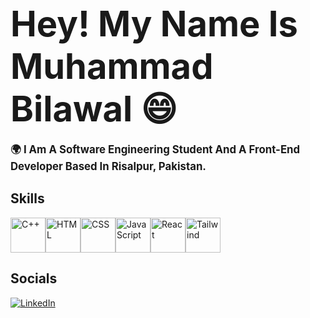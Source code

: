 # **<span style="font-size: 2em;">Hey! My Name Is Muhammad Bilawal 😄</span>**

**<span style="font-size: 1.2em; font-weight: bold;">🌍 I Am A Software Engineering Student And A Front-End Developer Based In Risalpur, Pakistan.</span>**

## Skills
<div style="display: flex;">
  <img src="https://skillicons.dev/icons?i=cpp" alt="C++" style="height: 56px; cursor: pointer; transition: transform 0.5s;" />
  <img src="https://skillicons.dev/icons?i=html" alt="HTML" style="height: 56px; transition: transform 0.5s;" />
  <img src="https://skillicons.dev/icons?i=css" alt="CSS" style="height: 56px; cursor: pointer; transition: transform 0.5s;" />
  <img src="https://skillicons.dev/icons?i=js" alt="JavaScript" style="height: 56px; cursor: pointer; transition: transform 0.5s;" />
  <img src="https://skillicons.dev/icons?i=react" alt="React" style="height: 56px; cursor: pointer; transition: transform 0.5s;" />
  <img src="https://skillicons.dev/icons?i=tailwind" alt="Tailwind" style="height: 56px; cursor: pointer; transition: transform 0.5s;" />
</div>

## Socials
<a href="https://www.linkedin.com/in/muhammad-bilawal-9b57872ba/" target="_blank" rel="noopener noreferrer">
  <img src="https://img.shields.io/badge/-LinkedIn-0A66C2?style=for-the-badge&logo=linkedin&logoColor=white" alt="LinkedIn">
</a>
